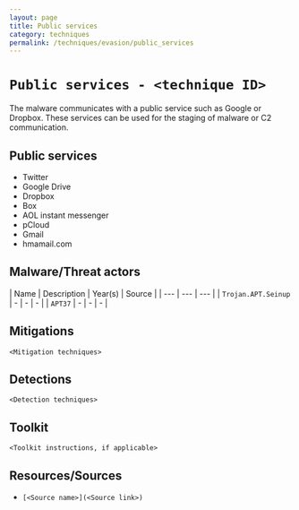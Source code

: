 ```yaml
---
layout: page
title: Public services
category: techniques
permalink: /techniques/evasion/public_services
---
```

# `Public services - <technique ID>`

The malware communicates with a public service such as Google or Dropbox. These services can be used for the staging of malware or C2 communication.

## Public services

* Twitter
* Google Drive
* Dropbox
* Box
* AOL instant messenger
* pCloud
* Gmail
* hmamail.com

## Malware/Threat actors

| Name | Description | Year(s) | Source |
| --- | --- | --- |
| `Trojan.APT.Seinup` | - | - | - |
| `APT37` | - | - | - |

## Mitigations

`<Mitigation techniques>`

## Detections

`<Detection techniques>`

## Toolkit

`<Toolkit instructions, if applicable>`

## Resources/Sources

* `[<Source name>](<Source link>)`
